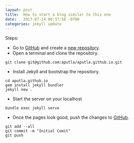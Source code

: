 ```yaml
---
layout: post
title:  How to start a blog similar to this one
date:   2017-07-14 00:37:58 -0700
categories: jekyll update
---
```


Steps:

* Go to [GitHub] and create a [new repository].
* Open a terminal and clone the repository.
```
git clone git@github.com:aputla/aputla.github.io.git
```
* Install Jekyll and bootstrap the repository.
```
cd aputla.github.io
gem install jekyll bundler
jekyll new .
```
* Start the server on your localhost
```
bundle exec jekyll serve
```
* Once the pages look good, push the changes to [GitHub].
```
git add --all
git commit -m "Initial Comit"
git push
```

[GitHub]: https://github.com
[new repository]: https://github.com/new
